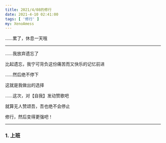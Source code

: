 ```yaml
---
title: 2021/4/08的修行
date: 2021-4-10 02:41:00
tags: [ '修行' ]
my: XenoAmess
---
```


……累了，休息一天哦

---

……我放弃遗忘了

比起遗忘，我宁可背负这份痛苦而又快乐的记忆前进

……然后绝不停下

这就是我做出的选择

……这次，对【自我】发动赞歌吧

就算无人赞颂吾，吾也绝不会停止

修行，然后变得更强吧！

---

### 1. 上班
